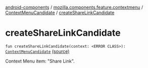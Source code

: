 [android-components](../../index.md) / [mozilla.components.feature.contextmenu](../index.md) / [ContextMenuCandidate](index.md) / [createShareLinkCandidate](./create-share-link-candidate.md)

# createShareLinkCandidate

`fun createShareLinkCandidate(context: <ERROR CLASS>): `[`ContextMenuCandidate`](index.md) [(source)](https://github.com/mozilla-mobile/android-components/blob/master/components/feature/contextmenu/src/main/java/mozilla/components/feature/contextmenu/ContextMenuCandidate.kt#L305)

Context Menu item: "Share Link".


